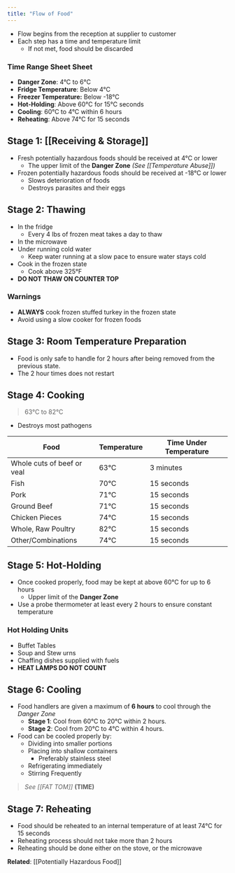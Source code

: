 ```yaml
---
title: "Flow of Food"
---
```

* Flow begins from the reception at supplier to customer
* Each step has a time and temperature limit
	* If not met, food should be discarded

### Time Range Sheet Sheet

* **Danger Zone**: 4°C to 6°C
* **Fridge Temperature**: Below 4°C
* **Freezer Temperature:** Below -18°C
* **Hot-Holding**: Above 60°C for 15°C seconds
* **Cooling**: 60°C to 4°C within 6 hours
* **Reheating**: Above 74°C for 15 seconds

## Stage 1: [[Receiving & Storage]]

* Fresh potentially hazardous foods should be received at 4°C or lower
	* The upper limit of the **Danger Zone** *(See [[Temperature Abuse]])*
* Frozen potentially hazardous foods should be received at -18°C or lower
	* Slows deterioration of foods
	* Destroys parasites and their eggs

## Stage 2: Thawing

* In the fridge
	* Every 4 lbs of frozen meat takes a day to thaw
* In the microwave
* Under running cold water
	* Keep water running at a slow pace to ensure water stays cold
* Cook in the frozen state
	* Cook above 325°F
* **DO NOT THAW ON COUNTER TOP**

### Warnings

* **ALWAYS** cook frozen stuffed turkey in the frozen state
* Avoid using a slow cooker for frozen foods

## Stage 3: Room Temperature Preparation

* Food is only safe to handle for 2 hours after being removed from the previous state.
* The 2 hour times does not restart

## Stage 4: Cooking

> 63°C to 82°C

* Destroys most pathogens

| Food                       | Temperature | Time Under Temperature |
| -------------------------- | ----------- | ---------------------- |
| Whole cuts of beef or veal | 63°C        | 3 minutes              |
| Fish                       | 70°C        | 15 seconds             |
| Pork                       | 71°C        | 15 seconds             |
| Ground Beef                | 71°C        | 15 seconds             |
| Chicken Pieces             | 74°C        | 15 seconds             |
| Whole, Raw Poultry         | 82°C        | 15 seconds             |
| Other/Combinations         | 74°C        | 15 seconds             |


## Stage 5: Hot-Holding

* Once cooked properly, food may be kept at above 60°C for up to 6 hours
	* Upper limit of the **Danger Zone**
* Use a probe thermometer at least every 2 hours to ensure constant temperature

### Hot Holding Units

* Buffet Tables
* Soup and Stew urns
* Chaffing dishes supplied with fuels
* **HEAT LAMPS DO NOT COUNT**

## Stage 6: Cooling

*  Food handlers are given a maximum of **6 hours** to cool through the *Danger Zone*
	* **Stage 1**:  Cool from 60°C to 20°C within 2 hours.
	* **Stage 2**: Cool from 20°C to 4°C within 4 hours.
* Food can be cooled properly by:
	* Dividing into smaller portions
	* Placing into shallow containers
		* Preferably stainless steel
	* Refrigerating immediately
	* Stirring Frequently 

> *See [[FAT TOM]]* **(TIME)**

## Stage 7: Reheating

* Food should be reheated to an internal temperature of at least 74°C for 15 seconds 
* Reheating process should not take more than 2 hours
* Reheating should be done either on the stove, or the microwave

**Related**: [[Potentially Hazardous Food]]